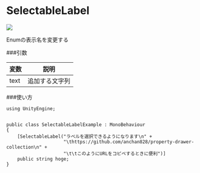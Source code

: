 SelectableLabel
==========================

![](https://raw.github.com/anchan828/file-place/master/property-drawer-collection/Screen%20Shot%202013-07-28%20at%2022.45.03.png)

Enumの表示名を変更する

###引数

|変数|説明|
|---|---|
|text|追加する文字列|

###使い方

```
using UnityEngine;


public class SelectableLabelExample : MonoBehaviour
{
    [SelectableLabel("ラベルを選択できるようになります\n" +
                     "\thttps://github.com/anchan828/property-drawer-collection\n" +
                     "\t\tこのようにURLをコピペするときに便利")]
    public string hoge;
}
```